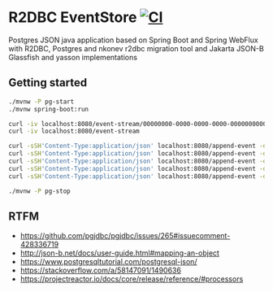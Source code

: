 # R2DBC EventStore [![CI](https://github.com/daggerok/r2dbc-postgres-json/actions/workflows/ci.yaml/badge.svg)](https://github.com/daggerok/r2dbc-postgres-json/actions/workflows/ci.yaml)

Postgres JSON java application based on Spring Boot and Spring WebFlux with R2DBC, Postgres and nkonev r2dbc migration tool and Jakarta JSON-B Glassfish and yasson implementations

## Getting started

```bash
./mvnw -P pg-start
./mvnw spring-boot:run

curl -iv localhost:8080/event-stream/00000000-0000-0000-0000-000000000001
curl -iv localhost:8080/event-stream

curl -sSH'Content-Type:application/json' localhost:8080/append-event -d'{"aggregateId":"00000000-0000-0000-0000-000000000001","jsonData":"{\"aggregateId\":\"00000000-0000-0000-0000-000000000001\",\"eventType\":\"VisitorRegisteredEvent\",\"name\":\"Test visitor\"}"}'
curl -sSH'Content-Type:application/json' localhost:8080/append-event -d'{"aggregateId":"00000000-0000-0000-0000-000000000001","jsonData":"{\"aggregateId\":\"00000000-0000-0000-0000-000000000001\",\"eventType\":\"PassCardDeliveredEvent\"}"}'
curl -sSH'Content-Type:application/json' localhost:8080/append-event -d'{"aggregateId":"00000000-0000-0000-0000-000000000001","jsonData":"{\"aggregateId\":\"00000000-0000-0000-0000-000000000001\",\"eventType\":\"EnteredTheDoorEvent\",\"doorId\":\"IN-1\"}"}'
curl -sSH'Content-Type:application/json' localhost:8080/append-event -d'{"aggregateId":"00000000-0000-0000-0000-000000000001","jsonData":"{\"aggregateId\":\"00000000-0000-0000-0000-000000000001\",\"eventType\":\"EnteredTheDoorEvent\",\"doorId\":\"IN-2\"}"}'
curl -sSH'Content-Type:application/json' localhost:8080/append-event -d'{"aggregateId":"00000000-0000-0000-0000-000000000001","jsonData":"{\"aggregateId\":\"00000000-0000-0000-0000-000000000001\",\"eventType\":\"EnteredTheDoorEvent\",\"doorId\":\"OUT-2\"}"}'

./mvnw -P pg-stop
```

<!--

## Backup & Restore

### Backup

```bash
rm -rf ~/google.drive/r2dbc-postgres-json* ; cd ~/Downloads/_code/r2dbc-postgres-json && zip -r ~/google.drive/r2dbc-postgres-json.zip "../$(basename "$PWD")" && cd -;
# or
cd /tmp ; rm -rf /tmp/r2dbc-postgres-json* ; cd ~/Downloads/_code/r2dbc-postgres-json && zip -r /tmp/r2dbc-postgres-json.zip "../$(basename "$PWD")" && cd -;
```

### Restore

```bash
rm -rf /tmp/r2dbc-postgres-json* ; unzip ~/google.drive/r2dbc-postgres-json.zip -d /tmp
# or
rm -rf /tmp/r2dbc-postgres-json* ; unzip /tmp/r2dbc-postgres-json.zip -d /tmp
```

-->

## RTFM

* https://github.com/pgjdbc/pgjdbc/issues/265#issuecomment-428336719
* http://json-b.net/docs/user-guide.html#mapping-an-object
* https://www.postgresqltutorial.com/postgresql-json/
* https://stackoverflow.com/a/58147091/1490636
* https://projectreactor.io/docs/core/release/reference/#processors
